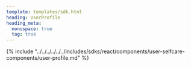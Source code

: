 ```yaml
---
template: templates/sdk.html
heading: UserProfile
heading_meta:
  monospace: true
  tag: true
---
```

{% include "../../../../../../includes/sdks/react/components/user-selfcare-components/user-profile.md" %}
